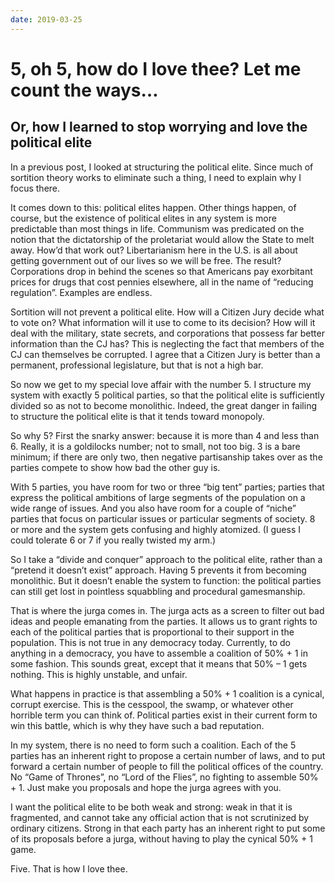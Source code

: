 ```yaml
---
date: 2019-03-25
---
```


# 5, oh 5, how do I love thee? Let me count the ways…

## Or, how I learned to stop worrying and love the political elite

In a previous post, I looked at structuring the political elite. Since much of sortition theory works to eliminate such a thing, I need to explain why I focus there.

It comes down to this: political elites happen. Other things happen, of course, but the existence of political elites in any system is more predictable than most things in life. Communism was predicated on the notion that the dictatorship of the proletariat would allow the State to melt away. How’d that work out? Libertarianism here in the U.S. is all about getting government out of our lives so we will be free. The result? Corporations drop in behind the scenes so that Americans pay exorbitant prices for drugs that cost pennies elsewhere, all in the name of “reducing regulation”. Examples are endless.

Sortition will not prevent a political elite. How will a Citizen Jury decide what to vote on? What information will it use to come to its decision? How will it deal with the military, state secrets, and corporations that possess far better information than the CJ has? This is neglecting the fact that members of the CJ can themselves be corrupted. I agree that a Citizen Jury is better than a permanent, professional legislature, but that is not a high bar.

So now we get to my special love affair with the number 5. I structure my system with exactly 5 political parties, so that the political elite is sufficiently divided so as not to become monolithic. Indeed, the great danger in failing to structure the political elite is that it tends toward monopoly.

So why 5? First the snarky answer: because it is more than 4 and less than 6. Really, it is a goldilocks number; not to small, not too big. 3 is a bare minimum; if there are only two, then negative partisanship takes over as the parties compete to show how bad the other guy is.

With 5 parties, you have room for two or three “big tent” parties; parties that express the political ambitions of large segments of the population on a wide range of issues. And you also have room for a couple of “niche” parties that focus on particular issues or particular segments of society. 8 or more and the system gets confusing and highly atomized. (I guess I could tolerate 6 or 7 if you really twisted my arm.)

So I take a “divide and conquer” approach to the political elite, rather than a “pretend it doesn’t exist” approach. Having 5 prevents it from becoming monolithic. But it doesn’t enable the system to function: the political parties can still get lost in pointless squabbling and procedural gamesmanship.

That is where the jurga comes in. The jurga acts as a screen to filter out bad ideas and people emanating from the parties. It allows us to grant rights to each of the political parties that is proportional to their support in the population. This is not true in any democracy today. Currently, to do anything in a democracy, you have to assemble a coalition of 50% + 1 in some fashion. This sounds great, except that it means that 50% – 1 gets nothing. This is highly unstable, and unfair.

What happens in practice is that assembling a 50% + 1 coalition is a cynical, corrupt exercise. This is the cesspool, the swamp, or whatever other horrible term you can think of. Political parties exist in their current form to win this battle, which is why they have such a bad reputation.

In my system, there is no need to form such a coalition. Each of the 5 parties has an inherent right to propose a certain number of laws, and to put forward a certain number of people to fill the political offices of the country. No “Game of Thrones”, no “Lord of the Flies”, no fighting to assemble 50% + 1. Just make you proposals and hope the jurga agrees with you.

I want the political elite to be both weak and strong: weak in that it is fragmented, and cannot take any official action that is not scrutinized by ordinary citizens. Strong in that each party has an inherent right to put some of its proposals before a jurga, without having to play the cynical 50% + 1 game.

Five. That is how I love thee.
